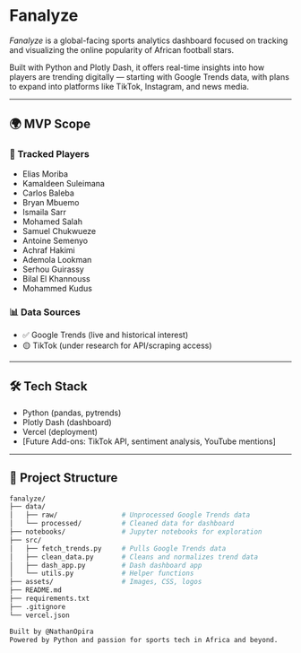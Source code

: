 # Fanalyze

*Fanalyze* is a global-facing sports analytics dashboard focused on tracking and visualizing the online popularity of African football stars.

Built with Python and Plotly Dash, it offers real-time insights into how players are trending digitally — starting with Google Trends data, with plans to expand into platforms like TikTok, Instagram, and news media.

---

## 🌍 MVP Scope

### 🎯 Tracked Players
- Elias Moriba
- Kamaldeen Suleimana
- Carlos Baleba
- Bryan Mbuemo
- Ismaila Sarr
- Mohamed Salah
- Samuel Chukwueze
- Antoine Semenyo
- Achraf Hakimi
- Ademola Lookman
- Serhou Guirassy
- Bilal El Khannouss
- Mohammed Kudus

### 📊 Data Sources
- ✅ Google Trends (live and historical interest)
- 🟡 TikTok (under research for API/scraping access)

---

## 🛠 Tech Stack

- Python (pandas, pytrends)
- Plotly Dash (dashboard)
- Vercel (deployment)
- [Future Add-ons: TikTok API, sentiment analysis, YouTube mentions]

---

## 📁 Project Structure

```bash
fanalyze/
├── data/
│   ├── raw/                # Unprocessed Google Trends data
│   └── processed/          # Cleaned data for dashboard
├── notebooks/              # Jupyter notebooks for exploration
├── src/
│   ├── fetch_trends.py     # Pulls Google Trends data
│   ├── clean_data.py       # Cleans and normalizes trend data
│   ├── dash_app.py         # Dash dashboard app
│   └── utils.py            # Helper functions
├── assets/                 # Images, CSS, logos
├── README.md
├── requirements.txt
├── .gitignore
└── vercel.json

Built by @NathanOpira
Powered by Python and passion for sports tech in Africa and beyond.